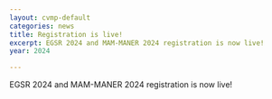 ```yaml
---
layout: cvmp-default
categories: news
title: Registration is live!
excerpt: EGSR 2024 and MAM-MANER 2024 registration is now live!
year: 2024

---
```


EGSR 2024 and MAM-MANER 2024 registration is now live!
